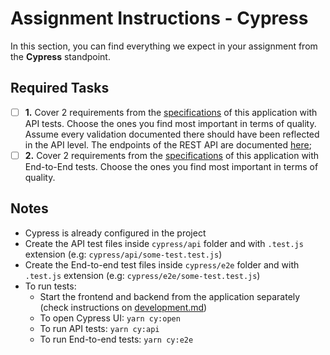# Assignment Instructions - Cypress
In this section, you can find everything we expect in your assignment from the **Cypress** standpoint.

## Required Tasks
- [ ] **1.** Cover 2 requirements from the [specifications](../requirements.md) of this application with API tests. Choose the ones you find most important in terms of quality. Assume every validation documented there should have been reflected in the API level. The endpoints of the REST API are documented [here](../api.md);
- [ ] **2.** Cover 2 requirements from the [specifications](../requirements.md) of this application with End-to-End tests. Choose the ones you find most important in terms of quality. 

## Notes

- Cypress is already configured in the project
- Create the API test files inside `cypress/api` folder and with `.test.js` extension (e.g: `cypress/api/some-test.test.js`)
- Create the End-to-end test files inside `cypress/e2e` folder and with `.test.js` extension (e.g: `cypress/e2e/some-test.test.js`)
- To run tests:
  - Start the frontend and backend from the application separately (check instructions on [development.md](docs/development.md))
  - To open Cypress UI: `yarn cy:open`
  - To run API tests: `yarn cy:api`
  - To run End-to-end tests: `yarn cy:e2e`
